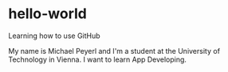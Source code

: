 # hello-world
Learning how to use GitHub

My name is Michael Peyerl and I'm a student at the University of Technology in Vienna. I want to learn App Developing.
